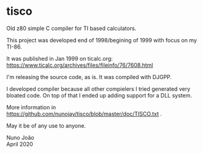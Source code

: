 # tisco
Old z80 simple C compiler for TI based calculators.

This project was developed end of 1998/begining of 1999 with focus on my TI-86.

It was published in Jan 1999 on ticalc.org:
https://www.ticalc.org/archives/files/fileinfo/76/7608.html

I'm releasing the source code, as is. It was compiled with DJGPP.

I developed compiler because all other compielers I tried generated very bloated code.
On top of that I ended up adding support for a DLL system.

More information in https://github.com/nunojay/tisco/blob/master/doc/TISCO.txt .

May it be of any use to anyone.

Nuno João<br/>
April 2020
